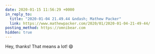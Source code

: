 ```yaml
---
date: 2020-01-15 11:56:29 +0000
in_reply_to:
  title: "2020-01-04 21.49.44 &ndash; Mathew Packer"
  link: https://www.mathewpacker.com/2020/01/2020-01-04-21-49-44/
posting_method: https://omnibear.com
hidden: true
---
```


Hey, thanks! That means a lot! 😄

